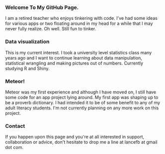 ### Welcome To My GitHub Page.
I am a retired teacher who enjoys tinkering with code. I've had some ideas for various apps or two floating around in my head for a while that I may never fully realize. Oh well. Still fun to tinker.

### Data visualization
This is my current interest. I took a university level statistics class many years ago and I want to continue learning about data manipulation, statistical wrangling and making pictures out of numbers. Currently studying R and Shiny.

### Meteor!
Meteor was my first experience and although I have moved on, I still have some code for an app project lying around. My first app was shaping up to be a proverb dictionary. I had intended it to be of some benefit to any of my adult literacy students. I'm not currently planning on any more work on this project.

### Contact
If you happen upon this page and you're at all interested in support, collaboration or advice, don't hesitate to drop me a line at lancefb at gmail dot com.
